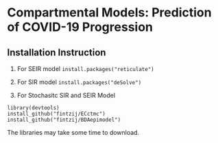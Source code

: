 # Compartmental Models: Prediction of COVID-19 Progression

## Installation Instruction

1. For SEIR model
```install.packages("reticulate")```


2. For SIR model
```install.packages("deSolve")```

3. For Stochasitc SIR and SEIR Model
```
library(devtools)
install_github("fintzij/ECctmc")
install_github("fintzij/BDAepimodel") 
```
The libraries may take some time to download.

